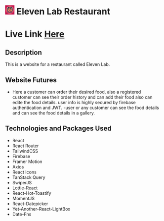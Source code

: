# <img width="30px" src="/public/logo.jpeg"/> Eleven Lab Restaurant 

# Live Link [ Here ](https://eleven-lab-restaurant.netlify.app/)

## Description
This is a website for a restaurant called Eleven Lab.

## Website Futures
- Here a customer can order their desired food, also a registered customer can see their order history and can add their food also can edite the food details. user info is highly secured by firebase authentication and JWT.
-user or any customer can see the food details and can see the food details in a gallery.


## Technologies and Packages Used
- React
- React Router
- TailwindCSS
- Firebase
- Framer Motion
- Axios
- React Icons
- TanStack Query
- SwiperJS
- Lottie-React
- React-Hot-Toastify
- MomentJS
- React-Datepicker
- Yet-Another-React-LightBox
- Date-Fns
